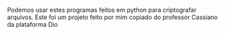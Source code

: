 Podemos usar estes programas feitos em python para criptografar arquivos. Este foi um projeto feito por mim copiado do professor Cassiano da plataforma Dio
